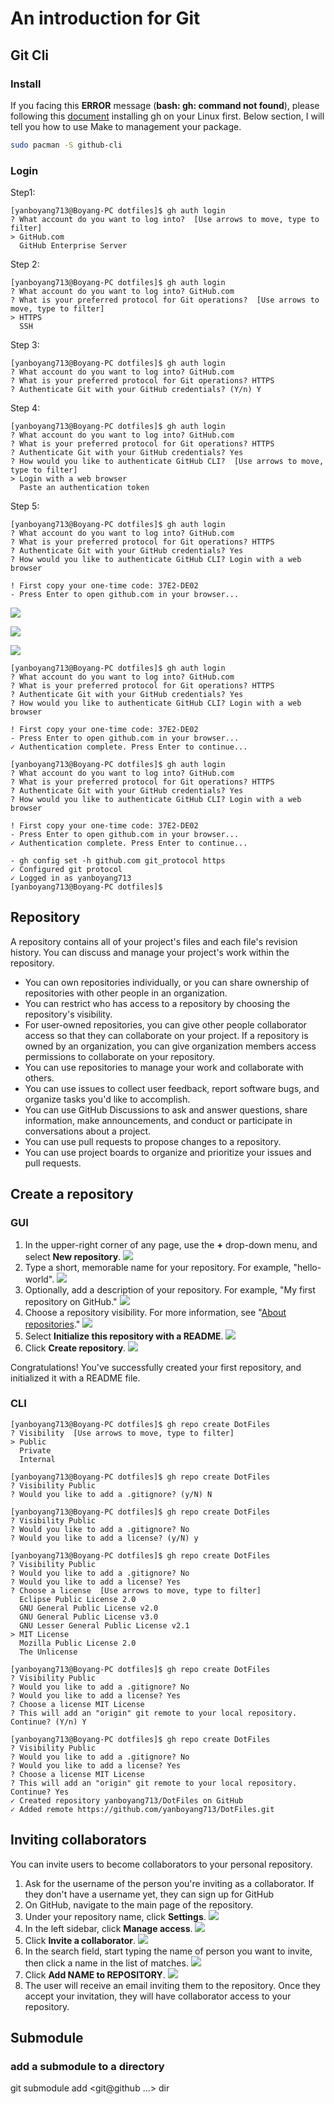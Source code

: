 # An introduction for Git


## Git Cli

### Install

 If you facing this **ERROR** message (**bash: gh: command not found**), please following this [document](https://github.com/cli/cli/blob/trunk/docs/install_linux.md) installing gh on your Linux first. Below section, I will tell you how to use Make to management your package.
```bash
sudo pacman -S github-cli
```

### Login
Step1:
```console
[yanboyang713@Boyang-PC dotfiles]$ gh auth login
? What account do you want to log into?  [Use arrows to move, type to filter]
> GitHub.com
  GitHub Enterprise Server
```

Step 2:
```console
[yanboyang713@Boyang-PC dotfiles]$ gh auth login
? What account do you want to log into? GitHub.com
? What is your preferred protocol for Git operations?  [Use arrows to move, type to filter]
> HTTPS
  SSH
```

Step 3:
```console
[yanboyang713@Boyang-PC dotfiles]$ gh auth login
? What account do you want to log into? GitHub.com
? What is your preferred protocol for Git operations? HTTPS
? Authenticate Git with your GitHub credentials? (Y/n) Y
```

Step 4:
```console
[yanboyang713@Boyang-PC dotfiles]$ gh auth login
? What account do you want to log into? GitHub.com
? What is your preferred protocol for Git operations? HTTPS
? Authenticate Git with your GitHub credentials? Yes
? How would you like to authenticate GitHub CLI?  [Use arrows to move, type to filter]
> Login with a web browser
  Paste an authentication token
```

Step 5:
```console
[yanboyang713@Boyang-PC dotfiles]$ gh auth login
? What account do you want to log into? GitHub.com
? What is your preferred protocol for Git operations? HTTPS
? Authenticate Git with your GitHub credentials? Yes
? How would you like to authenticate GitHub CLI? Login with a web browser

! First copy your one-time code: 37E2-DE02
- Press Enter to open github.com in your browser... 
```

![](https://res.cloudinary.com/dkvj6mo4c/image/upload/v1632490070/git/ghLogin_hgj913.png)

![](https://res.cloudinary.com/dkvj6mo4c/image/upload/v1632490251/git/ghAuthorize_ansrw3.png)

![](https://res.cloudinary.com/dkvj6mo4c/image/upload/v1632490331/git/ghAllDone_kia8xs.png)

```console
[yanboyang713@Boyang-PC dotfiles]$ gh auth login
? What account do you want to log into? GitHub.com
? What is your preferred protocol for Git operations? HTTPS
? Authenticate Git with your GitHub credentials? Yes
? How would you like to authenticate GitHub CLI? Login with a web browser

! First copy your one-time code: 37E2-DE02
- Press Enter to open github.com in your browser... 
✓ Authentication complete. Press Enter to continue...

```

```console
[yanboyang713@Boyang-PC dotfiles]$ gh auth login
? What account do you want to log into? GitHub.com
? What is your preferred protocol for Git operations? HTTPS
? Authenticate Git with your GitHub credentials? Yes
? How would you like to authenticate GitHub CLI? Login with a web browser

! First copy your one-time code: 37E2-DE02
- Press Enter to open github.com in your browser... 
✓ Authentication complete. Press Enter to continue...

- gh config set -h github.com git_protocol https
✓ Configured git protocol
✓ Logged in as yanboyang713
[yanboyang713@Boyang-PC dotfiles]$ 
```
## Repository
A repository contains all of your project's files and each file's revision history. You can discuss and manage your project's work within the repository.

+ You can own repositories individually, or you can share ownership of repositories with other people in an organization.
+ You can restrict who has access to a repository by choosing the repository's visibility.
+ For user-owned repositories, you can give other people collaborator access so that they can collaborate on your project. If a repository is owned by an organization, you can give organization members access permissions to collaborate on your repository.
+ You can use repositories to manage your work and collaborate with others.
+ You can use issues to collect user feedback, report software bugs, and organize tasks you'd like to accomplish.
+ You can use GitHub Discussions to ask and answer questions, share information, make announcements, and conduct or participate in conversations about a project.
+ You can use pull requests to propose changes to a repository.
+ You can use project boards to organize and prioritize your issues and pull requests.


## Create a repository
### GUI
1. In the upper-right corner of any page, use the **+** drop-down menu, and select **New repository**.
![](https://docs.github.com/assets/images/help/repository/repo-create.png)
2. Type a short, memorable name for your repository. For example, "hello-world".
![](https://docs.github.com/assets/images/help/repository/create-repository-name.png)
3. Optionally, add a description of your repository. For example, "My first repository on GitHub."
![](https://docs.github.com/assets/images/help/repository/create-repository-desc.png)
4. Choose a repository visibility. For more information, see "[About repositories](https://docs.github.com/en/repositories/creating-and-managing-repositories/about-repositories#about-repository-visibility)."
![](https://docs.github.com/assets/images/help/repository/create-repository-public-private.png)
5. Select **Initialize this repository with a README**.
![](https://docs.github.com/assets/images/help/repository/initialize-with-readme.png)
6. Click **Create repository**.
![](https://docs.github.com/assets/images/help/repository/create-repository-button.png)

Congratulations! You've successfully created your first repository, and initialized it with a README file.

### CLI
```console
[yanboyang713@Boyang-PC dotfiles]$ gh repo create DotFiles
? Visibility  [Use arrows to move, type to filter]
> Public
  Private
  Internal
```

```console
[yanboyang713@Boyang-PC dotfiles]$ gh repo create DotFiles
? Visibility Public
? Would you like to add a .gitignore? (y/N) N
```

```console
[yanboyang713@Boyang-PC dotfiles]$ gh repo create DotFiles
? Visibility Public
? Would you like to add a .gitignore? No
? Would you like to add a license? (y/N) y
```

```console
[yanboyang713@Boyang-PC dotfiles]$ gh repo create DotFiles
? Visibility Public
? Would you like to add a .gitignore? No
? Would you like to add a license? Yes
? Choose a license  [Use arrows to move, type to filter]
  Eclipse Public License 2.0
  GNU General Public License v2.0
  GNU General Public License v3.0
  GNU Lesser General Public License v2.1
> MIT License
  Mozilla Public License 2.0
  The Unlicense
```

```console
[yanboyang713@Boyang-PC dotfiles]$ gh repo create DotFiles
? Visibility Public
? Would you like to add a .gitignore? No
? Would you like to add a license? Yes
? Choose a license MIT License
? This will add an "origin" git remote to your local repository. Continue? (Y/n) Y

```

```console
[yanboyang713@Boyang-PC dotfiles]$ gh repo create DotFiles
? Visibility Public
? Would you like to add a .gitignore? No
? Would you like to add a license? Yes
? Choose a license MIT License
? This will add an "origin" git remote to your local repository. Continue? Yes
✓ Created repository yanboyang713/DotFiles on GitHub
✓ Added remote https://github.com/yanboyang713/DotFiles.git
```

## Inviting collaborators
You can invite users to become collaborators to your personal repository.
1. Ask for the username of the person you're inviting as a collaborator. If they don't have a username yet, they can sign up for GitHub
2. On GitHub, navigate to the main page of the repository.
3. Under your repository name, click **Settings**.
![](https://docs.github.com/assets/images/help/repository/repo-actions-settings.png)
4. In the left sidebar, click **Manage access**.
![](https://docs.github.com/assets/images/help/repository/manage-access-tab.png)
5. Click **Invite a collaborator**.
![](https://docs.github.com/assets/images/help/repository/invite-a-collaborator-button.png)
6. In the search field, start typing the name of person you want to invite, then click a name in the list of matches.
![](https://docs.github.com/assets/images/help/repository/manage-access-invite-search-field-user.png)
7. Click **Add NAME to REPOSITORY**.
![](https://docs.github.com/assets/images/help/repository/add-collaborator-user-repo.png)
8. The user will receive an email inviting them to the repository. Once they accept your invitation, they will have collaborator access to your repository.

## Submodule
### add a submodule to a directory
git submodule add <git@github ...> dir

